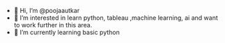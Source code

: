 - 👋 Hi, I’m @poojaautkar
- 👀 I’m interested in learn python, tableau ,machine learning, ai and want to work further in this area.
- 🌱 I’m currently learning basic python

<!---
poojaautkar/poojaautkar is a ✨ special ✨ repository because its `README.md` (this file) appears on your GitHub profile.
You can click the Preview link to take a look at your changes.
--->
